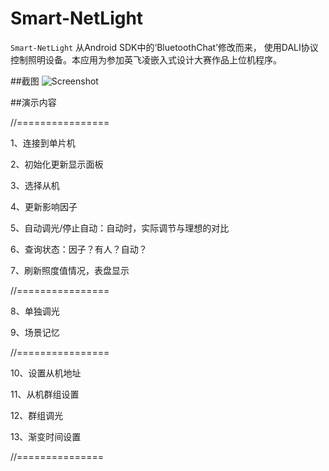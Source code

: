 Smart-NetLight
========

`Smart-NetLight`  从Android SDK中的‘BluetoothChat’修改而来，  使用DALI协议控制照明设备。本应用为参加英飞凌嵌入式设计大赛作品上位机程序。

##截图
![Screenshot](https://github.com/tinyao/mBluetoothChat/raw/master/screenShot.png)


##演示内容

//================

1、连接到单片机

2、初始化更新显示面板

3、选择从机

4、更新影响因子

5、自动调光/停止自动：自动时，实际调节与理想的对比

6、查询状态：因子？有人？自动？

7、刷新照度值情况，表盘显示

//================

8、单独调光

9、场景记忆

//================

10、设置从机地址

11、从机群组设置

12、群组调光

13、渐变时间设置

//===============

